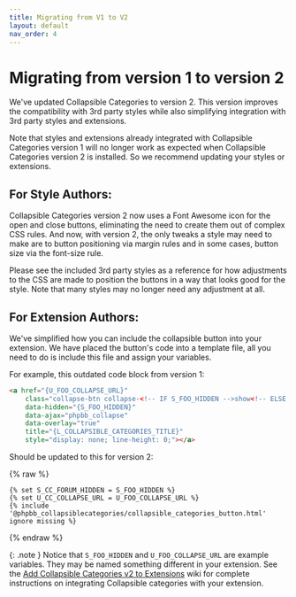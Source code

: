 ```yaml
---
title: Migrating from V1 to V2
layout: default
nav_order: 4
---
```


# Migrating from version 1 to version 2

We've updated Collapsible Categories to version 2. This version improves the compatibility with 3rd party 
styles while also simplifying integration with 3rd party styles and extensions.

Note that styles and extensions already integrated with Collapsible Categories version 1 will no longer 
work as expected when Collapsible Categories version 2 is installed. So we recommend updating your 
styles or extensions.

## For Style Authors:

Collapsible Categories version 2 now uses a Font Awesome icon for the open and close buttons, eliminating 
the need to create them out of complex CSS rules. And now, with version 2, the only tweaks a style may need to make are to button positioning via margin rules and in some cases, button size via the font-size rule.

Please see the included 3rd party styles as a reference for how adjustments to the CSS are made to position 
the buttons in a way that looks good for the style. Note that many styles may no longer need any adjustment at all.

## For Extension Authors:

We've simplified how you can include the collapsible button into your extension. We have placed the button's 
code into a template file, all you need to do is include this file and assign your variables.

For example, this outdated code block from version 1:

```html
<a href="{U_FOO_COLLAPSE_URL}" 
    class="collapse-btn collapse-<!-- IF S_FOO_HIDDEN -->show<!-- ELSE -->hide<!-- ENDIF -->" 
    data-hidden="{S_FOO_HIDDEN}" 
    data-ajax="phpbb_collapse" 
    data-overlay="true" 
    title="{L_COLLAPSIBLE_CATEGORIES_TITLE}" 
    style="display: none; line-height: 0;"></a>
```

Should be updated to this for version 2:

{% raw %}
```twig
{% set S_CC_FORUM_HIDDEN = S_FOO_HIDDEN %}
{% set U_CC_COLLAPSE_URL = U_FOO_COLLAPSE_URL %}
{% include '@phpbb_collapsiblecategories/collapsible_categories_button.html' ignore missing %}
```
{% endraw %}

{: .note }
Notice that `S_FOO_HIDDEN` and `U_FOO_COLLAPSE_URL` are example variables. They may be named something different in your extension. See the [Add Collapsible Categories v2 to Extensions](v2xx.html) wiki for complete instructions on integrating Collapsible categories with your extension.
